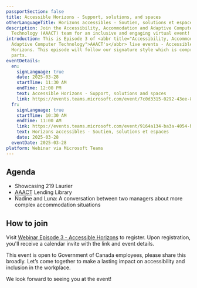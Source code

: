```yaml
---
passportSection: false
title: Accessible Horizons - Support, solutions, and spaces
otherLanguageTitle: Horizons accessibles - Soutien, solutions et espaces
description: Join the Accessibility, Accommodation and Adaptive Computer
  Technology (AAACT) team for an inclusive and engaging virtual event!
introduction: This is Episode 3 of <abbr title="Accessibility, Accommodation and
  Adaptive Computer Technology">AAACT's</abbr> live events - Accessible
  Horizons. This episode will follow our signature style which is comprised of 3
  parts.
eventDetails:
  en:
    signLanguage: true
    date: 2025-03-28
    startTime: 11:30 AM
    endTime: 12:00 PM
    text: Accessible Horizons - Support, solutions and spaces
    link: https://events.teams.microsoft.com/event/7c0d3315-0292-43ee-8d2a-af6b3aaf3e42@d05bc194-94bf-4ad6-ae2e-1db0f2e38f5e
  fr:
    signLanguage: true
    startTime: 10:30 AM
    endTime: 11:00 AM
    link: https://events.teams.microsoft.com/event/9164a134-ba3a-4054-b917-886b7b558a4c@d05bc194-94bf-4ad6-ae2e-1db0f2e38f5e
    text: Horizons accessibles - Soutien, solutions et espaces
    date: 2025-03-28
  eventDate: 2025-03-28
platform: Webinar via Microsoft Teams
---
```

## Agenda

* Showcasing 219 Laurier
* <abbr title="Accessibility, Accommodation and Adaptive Computer Technology">AAACT</abbr> Lending Library
* Nadine and Luna: A conversation between two managers about more complex accommodation situations

## How to join

Visit [Webinar Episode 3 - Accessible Horizons](https://events.teams.microsoft.com/event/7c0d3315-0292-43ee-8d2a-af6b3aaf3e42@d05bc194-94bf-4ad6-ae2e-1db0f2e38f5e) to register. Upon registration, you'll receive a calendar invite with the link and event details.

This event is open to Government of Canada employees, please share this broadly. Let’s come together to make a lasting impact on accessibility and inclusion in the workplace.

We look forward to seeing you at the event!
